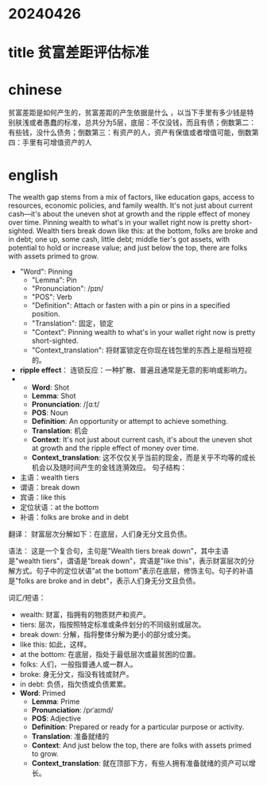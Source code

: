 
# 20240426

# title 贫富差距评估标准

# chinese 

贫富差距是如何产生的，贫富差距的产生依据是什么 ，以当下手里有多少钱是特别肤浅或者愚蠢的标准，总共分为5层，底层：不仅没钱，而且有债；倒数第二：有些钱，没什么债务；倒数第三：有资产的人，资产有保值或者增值可能，倒数第四：手里有可增值资产的人

# english

The wealth gap stems from a mix of factors, like education gaps, access to resources, economic policies, and family wealth. It's not just about current cash—it's about the uneven shot at growth and the ripple effect of money over time. Pinning wealth to what's in your wallet right now is pretty short-sighted. Wealth tiers break down like this: at the bottom, folks are broke and in debt; one up, some cash, little debt; middle tier's got assets, with potential to hold or increase value; and just below the top, there are folks with assets primed to grow.

- "Word": Pinning
  - "Lemma": Pin
  - "Pronunciation": /pɪn/
  - "POS": Verb
  - "Definition": Attach or fasten with a pin or pins in a specified position.
  - "Translation": 固定，锁定
  - "Context": Pinning wealth to what's in your wallet right now is pretty short-sighted.
  - "Context_translation": 将财富锁定在你现在钱包里的东西上是相当短视的。
- **ripple effect**： 连锁反应：一种扩散、普遍且通常是无意的影响或影响力。
- - **Word**: Shot
  - **Lemma**: Shot
  - **Pronunciation**: /ʃɑːt/
  - **POS**: Noun
  - **Definition**: An opportunity or attempt to achieve something.
  - **Translation**: 机会
  - **Context**: It's not just about current cash, it's about the uneven shot at growth and the ripple effect of money over time.
  - **Context_translation**: 这不仅仅关乎当前的现金，而是关乎不均等的成长机会以及随时间产生的金钱涟漪效应。
句子结构：
- 主语：wealth tiers
- 谓语：break down
- 宾语：like this
- 定位状语：at the bottom
- 补语：folks are broke and in debt

翻译：
财富层次分解如下：在底层，人们身无分文且负债。

语法：
这是一个复合句，主句是"Wealth tiers break down"，其中主语是"wealth tiers"，谓语是"break down"，宾语是"like this"，表示财富层次的分解方式。句子中的定位状语"at the bottom"表示在底层，修饰主句。句子的补语是"folks are broke and in debt"，表示人们身无分文且负债。

词汇/短语：
- wealth: 财富，指拥有的物质财产和资产。
- tiers: 层次，指按照特定标准或条件划分的不同级别或层次。
- break down: 分解，指将整体分解为更小的部分或分类。
- like this: 如此，这样。
- at the bottom: 在底层，指处于最低层次或最贫困的位置。
- folks: 人们，一般指普通人或一群人。
- broke: 身无分文，指没有钱或财产。
- in debt: 负债，指欠债或负债累累。
- **Word**: Primed
  - **Lemma**: Prime
  - **Pronunciation**: /prˈaɪmd/
  - **POS**: Adjective
  - **Definition**: Prepared or ready for a particular purpose or activity.
  - **Translation**: 准备就绪的
  - **Context**: And just below the top, there are folks with assets primed to grow.
  - **Context_translation**: 就在顶部下方，有些人拥有准备就绪的资产可以增长。
